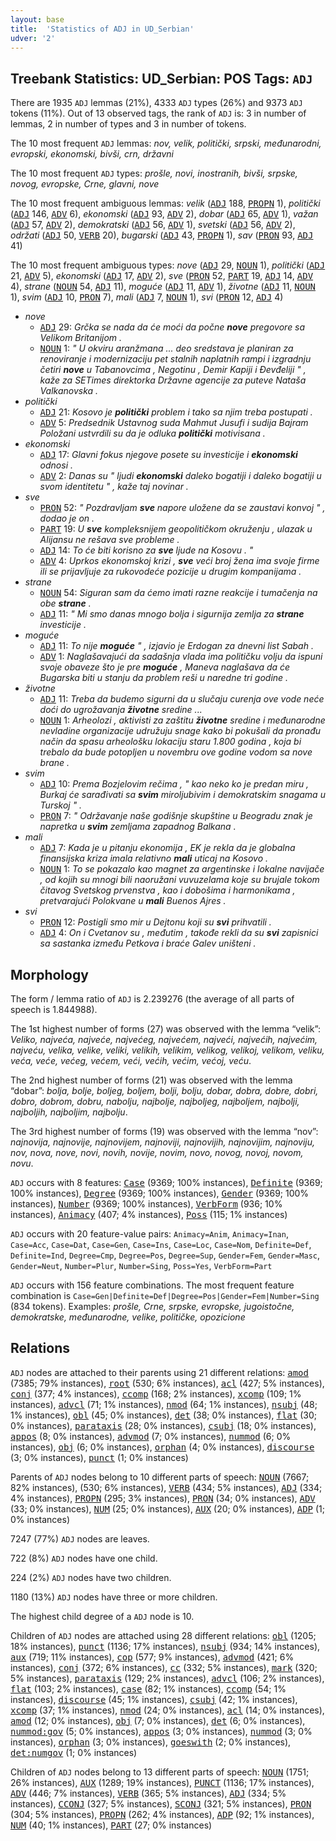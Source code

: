 ```yaml
---
layout: base
title:  'Statistics of ADJ in UD_Serbian'
udver: '2'
---
```


## Treebank Statistics: UD_Serbian: POS Tags: `ADJ`

There are 1935 `ADJ` lemmas (21%), 4333 `ADJ` types (26%) and 9373 `ADJ` tokens (11%).
Out of 13 observed tags, the rank of `ADJ` is: 3 in number of lemmas, 2 in number of types and 3 in number of tokens.

The 10 most frequent `ADJ` lemmas: <em>nov, velik, politički, srpski, međunarodni, evropski, ekonomski, bivši, crn, državni</em>

The 10 most frequent `ADJ` types:  <em>prošle, novi, inostranih, bivši, srpske, novog, evropske, Crne, glavni, nove</em>

The 10 most frequent ambiguous lemmas: <em>velik</em> (<tt><a href="sr-pos-ADJ.html">ADJ</a></tt> 188, <tt><a href="sr-pos-PROPN.html">PROPN</a></tt> 1), <em>politički</em> (<tt><a href="sr-pos-ADJ.html">ADJ</a></tt> 146, <tt><a href="sr-pos-ADV.html">ADV</a></tt> 6), <em>ekonomski</em> (<tt><a href="sr-pos-ADJ.html">ADJ</a></tt> 93, <tt><a href="sr-pos-ADV.html">ADV</a></tt> 2), <em>dobar</em> (<tt><a href="sr-pos-ADJ.html">ADJ</a></tt> 65, <tt><a href="sr-pos-ADV.html">ADV</a></tt> 1), <em>važan</em> (<tt><a href="sr-pos-ADJ.html">ADJ</a></tt> 57, <tt><a href="sr-pos-ADV.html">ADV</a></tt> 2), <em>demokratski</em> (<tt><a href="sr-pos-ADJ.html">ADJ</a></tt> 56, <tt><a href="sr-pos-ADV.html">ADV</a></tt> 1), <em>svetski</em> (<tt><a href="sr-pos-ADJ.html">ADJ</a></tt> 56, <tt><a href="sr-pos-ADV.html">ADV</a></tt> 2), <em>održati</em> (<tt><a href="sr-pos-ADJ.html">ADJ</a></tt> 50, <tt><a href="sr-pos-VERB.html">VERB</a></tt> 20), <em>bugarski</em> (<tt><a href="sr-pos-ADJ.html">ADJ</a></tt> 43, <tt><a href="sr-pos-PROPN.html">PROPN</a></tt> 1), <em>sav</em> (<tt><a href="sr-pos-PRON.html">PRON</a></tt> 93, <tt><a href="sr-pos-ADJ.html">ADJ</a></tt> 41)

The 10 most frequent ambiguous types:  <em>nove</em> (<tt><a href="sr-pos-ADJ.html">ADJ</a></tt> 29, <tt><a href="sr-pos-NOUN.html">NOUN</a></tt> 1), <em>politički</em> (<tt><a href="sr-pos-ADJ.html">ADJ</a></tt> 21, <tt><a href="sr-pos-ADV.html">ADV</a></tt> 5), <em>ekonomski</em> (<tt><a href="sr-pos-ADJ.html">ADJ</a></tt> 17, <tt><a href="sr-pos-ADV.html">ADV</a></tt> 2), <em>sve</em> (<tt><a href="sr-pos-PRON.html">PRON</a></tt> 52, <tt><a href="sr-pos-PART.html">PART</a></tt> 19, <tt><a href="sr-pos-ADJ.html">ADJ</a></tt> 14, <tt><a href="sr-pos-ADV.html">ADV</a></tt> 4), <em>strane</em> (<tt><a href="sr-pos-NOUN.html">NOUN</a></tt> 54, <tt><a href="sr-pos-ADJ.html">ADJ</a></tt> 11), <em>moguće</em> (<tt><a href="sr-pos-ADJ.html">ADJ</a></tt> 11, <tt><a href="sr-pos-ADV.html">ADV</a></tt> 1), <em>životne</em> (<tt><a href="sr-pos-ADJ.html">ADJ</a></tt> 11, <tt><a href="sr-pos-NOUN.html">NOUN</a></tt> 1), <em>svim</em> (<tt><a href="sr-pos-ADJ.html">ADJ</a></tt> 10, <tt><a href="sr-pos-PRON.html">PRON</a></tt> 7), <em>mali</em> (<tt><a href="sr-pos-ADJ.html">ADJ</a></tt> 7, <tt><a href="sr-pos-NOUN.html">NOUN</a></tt> 1), <em>svi</em> (<tt><a href="sr-pos-PRON.html">PRON</a></tt> 12, <tt><a href="sr-pos-ADJ.html">ADJ</a></tt> 4)


* <em>nove</em>
  * <tt><a href="sr-pos-ADJ.html">ADJ</a></tt> 29: <em>Grčka se nada da će moći da počne <b>nove</b> pregovore sa Velikom Britanijom .</em>
  * <tt><a href="sr-pos-NOUN.html">NOUN</a></tt> 1: <em>" U okviru aranžmana ... deo sredstava je planiran za renoviranje i modernizaciju pet stalnih naplatnih rampi i izgradnju četiri <b>nove</b> u Tabanovcima , Negotinu , Demir Kapiji i Đevđeliji " , kaže za SETimes direktorka Državne agencije za puteve Nataša Valkanovska .</em>
* <em>politički</em>
  * <tt><a href="sr-pos-ADJ.html">ADJ</a></tt> 21: <em>Kosovo je <b>politički</b> problem i tako sa njim treba postupati .</em>
  * <tt><a href="sr-pos-ADV.html">ADV</a></tt> 5: <em>Predsednik Ustavnog suda Mahmut Jusufi i sudija Bajram Položani ustvrdili su da je odluka <b>politički</b> motivisana .</em>
* <em>ekonomski</em>
  * <tt><a href="sr-pos-ADJ.html">ADJ</a></tt> 17: <em>Glavni fokus njegove posete su investicije i <b>ekonomski</b> odnosi .</em>
  * <tt><a href="sr-pos-ADV.html">ADV</a></tt> 2: <em>Danas su " ljudi <b>ekonomski</b> daleko bogatiji i daleko bogatiji u svom identitetu " , kaže taj novinar .</em>
* <em>sve</em>
  * <tt><a href="sr-pos-PRON.html">PRON</a></tt> 52: <em>" Pozdravljam <b>sve</b> napore uložene da se zaustavi konvoj " , dodao je on .</em>
  * <tt><a href="sr-pos-PART.html">PART</a></tt> 19: <em>U <b>sve</b> kompleksnijem geopolitičkom okruženju , ulazak u Alijansu ne rešava sve probleme .</em>
  * <tt><a href="sr-pos-ADJ.html">ADJ</a></tt> 14: <em>To će biti korisno za <b>sve</b> ljude na Kosovu . "</em>
  * <tt><a href="sr-pos-ADV.html">ADV</a></tt> 4: <em>Uprkos ekonomskoj krizi , <b>sve</b> veći broj žena ima svoje firme ili se prijavljuje za rukovodeće pozicije u drugim kompanijama .</em>
* <em>strane</em>
  * <tt><a href="sr-pos-NOUN.html">NOUN</a></tt> 54: <em>Siguran sam da ćemo imati razne reakcije i tumačenja na obe <b>strane</b> .</em>
  * <tt><a href="sr-pos-ADJ.html">ADJ</a></tt> 11: <em>" Mi smo danas mnogo bolja i sigurnija zemlja za <b>strane</b> investicije .</em>
* <em>moguće</em>
  * <tt><a href="sr-pos-ADJ.html">ADJ</a></tt> 11: <em>To nije <b>moguće</b> " , izjavio je Erdogan za dnevni list Sabah .</em>
  * <tt><a href="sr-pos-ADV.html">ADV</a></tt> 1: <em>Naglašavajući da sadašnja vlada ima političku volju da ispuni svoje obaveze što je pre <b>moguće</b> , Maneva naglašava da će Bugarska biti u stanju da problem reši u naredne tri godine .</em>
* <em>životne</em>
  * <tt><a href="sr-pos-ADJ.html">ADJ</a></tt> 11: <em>Treba da budemo sigurni da u slučaju curenja ove vode neće doći do ugrožavanja <b>životne</b> sredine ...</em>
  * <tt><a href="sr-pos-NOUN.html">NOUN</a></tt> 1: <em>Arheolozi , aktivisti za zaštitu <b>životne</b> sredine i međunarodne nevladine organizacije udružuju snage kako bi pokušali da pronađu način da spasu arheološku lokaciju staru 1.800 godina , koja bi trebalo da bude potopljen u novembru ove godine vodom sa nove brane .</em>
* <em>svim</em>
  * <tt><a href="sr-pos-ADJ.html">ADJ</a></tt> 10: <em>Prema Bozjelovim rečima , " kao neko ko je predan miru , Burkaj će sarađivati sa <b>svim</b> miroljubivim i demokratskim snagama u Turskoj " .</em>
  * <tt><a href="sr-pos-PRON.html">PRON</a></tt> 7: <em>" Održavanje naše godišnje skupštine u Beogradu znak je napretka u <b>svim</b> zemljama zapadnog Balkana .</em>
* <em>mali</em>
  * <tt><a href="sr-pos-ADJ.html">ADJ</a></tt> 7: <em>Kada je u pitanju ekonomija , EK je rekla da je globalna finansijska kriza imala relativno <b>mali</b> uticaj na Kosovo .</em>
  * <tt><a href="sr-pos-NOUN.html">NOUN</a></tt> 1: <em>To se pokazalo kao magnet za argentinske i lokalne navijače , od kojih su mnogi bili naoružani vuvuzelama koje su brujale tokom čitavog Svetskog prvenstva , kao i dobošima i harmonikama , pretvarajući Polokvane u <b>mali</b> Buenos Ajres .</em>
* <em>svi</em>
  * <tt><a href="sr-pos-PRON.html">PRON</a></tt> 12: <em>Postigli smo mir u Dejtonu koji su <b>svi</b> prihvatili .</em>
  * <tt><a href="sr-pos-ADJ.html">ADJ</a></tt> 4: <em>On i Cvetanov su , međutim , takođe rekli da su <b>svi</b> zapisnici sa sastanka između Petkova i braće Galev uništeni .</em>

## Morphology

The form / lemma ratio of `ADJ` is 2.239276 (the average of all parts of speech is 1.844988).

The 1st highest number of forms (27) was observed with the lemma “velik”: <em>Veliko, najveća, najveće, najvećeg, najvećem, najveći, najvećih, najvećim, najveću, velika, velike, veliki, velikih, velikim, velikog, velikoj, velikom, veliku, veća, veće, većeg, većem, veći, većih, većim, većoj, veću</em>.

The 2nd highest number of forms (21) was observed with the lemma “dobar”: <em>bolja, bolje, boljeg, boljem, bolji, bolju, dobar, dobra, dobre, dobri, dobro, dobrom, dobru, nabolju, najbolje, najboljeg, najboljem, najbolji, najboljih, najboljim, najbolju</em>.

The 3rd highest number of forms (19) was observed with the lemma “nov”: <em>najnovija, najnovije, najnovijem, najnoviji, najnovijih, najnovijim, najnoviju, nov, nova, nove, novi, novih, novije, novim, novo, novog, novoj, novom, novu</em>.

`ADJ` occurs with 8 features: <tt><a href="sr-feat-Case.html">Case</a></tt> (9369; 100% instances), <tt><a href="sr-feat-Definite.html">Definite</a></tt> (9369; 100% instances), <tt><a href="sr-feat-Degree.html">Degree</a></tt> (9369; 100% instances), <tt><a href="sr-feat-Gender.html">Gender</a></tt> (9369; 100% instances), <tt><a href="sr-feat-Number.html">Number</a></tt> (9369; 100% instances), <tt><a href="sr-feat-VerbForm.html">VerbForm</a></tt> (936; 10% instances), <tt><a href="sr-feat-Animacy.html">Animacy</a></tt> (407; 4% instances), <tt><a href="sr-feat-Poss.html">Poss</a></tt> (115; 1% instances)

`ADJ` occurs with 20 feature-value pairs: `Animacy=Anim`, `Animacy=Inan`, `Case=Acc`, `Case=Dat`, `Case=Gen`, `Case=Ins`, `Case=Loc`, `Case=Nom`, `Definite=Def`, `Definite=Ind`, `Degree=Cmp`, `Degree=Pos`, `Degree=Sup`, `Gender=Fem`, `Gender=Masc`, `Gender=Neut`, `Number=Plur`, `Number=Sing`, `Poss=Yes`, `VerbForm=Part`

`ADJ` occurs with 156 feature combinations.
The most frequent feature combination is `Case=Gen|Definite=Def|Degree=Pos|Gender=Fem|Number=Sing` (834 tokens).
Examples: <em>prošle, Crne, srpske, evropske, jugoistočne, demokratske, međunarodne, velike, političke, opozicione</em>


## Relations

`ADJ` nodes are attached to their parents using 21 different relations: <tt><a href="sr-dep-amod.html">amod</a></tt> (7385; 79% instances), <tt><a href="sr-dep-root.html">root</a></tt> (530; 6% instances), <tt><a href="sr-dep-acl.html">acl</a></tt> (427; 5% instances), <tt><a href="sr-dep-conj.html">conj</a></tt> (377; 4% instances), <tt><a href="sr-dep-ccomp.html">ccomp</a></tt> (168; 2% instances), <tt><a href="sr-dep-xcomp.html">xcomp</a></tt> (109; 1% instances), <tt><a href="sr-dep-advcl.html">advcl</a></tt> (71; 1% instances), <tt><a href="sr-dep-nmod.html">nmod</a></tt> (64; 1% instances), <tt><a href="sr-dep-nsubj.html">nsubj</a></tt> (48; 1% instances), <tt><a href="sr-dep-obl.html">obl</a></tt> (45; 0% instances), <tt><a href="sr-dep-det.html">det</a></tt> (38; 0% instances), <tt><a href="sr-dep-flat.html">flat</a></tt> (30; 0% instances), <tt><a href="sr-dep-parataxis.html">parataxis</a></tt> (28; 0% instances), <tt><a href="sr-dep-csubj.html">csubj</a></tt> (18; 0% instances), <tt><a href="sr-dep-appos.html">appos</a></tt> (8; 0% instances), <tt><a href="sr-dep-advmod.html">advmod</a></tt> (7; 0% instances), <tt><a href="sr-dep-nummod.html">nummod</a></tt> (6; 0% instances), <tt><a href="sr-dep-obj.html">obj</a></tt> (6; 0% instances), <tt><a href="sr-dep-orphan.html">orphan</a></tt> (4; 0% instances), <tt><a href="sr-dep-discourse.html">discourse</a></tt> (3; 0% instances), <tt><a href="sr-dep-punct.html">punct</a></tt> (1; 0% instances)

Parents of `ADJ` nodes belong to 10 different parts of speech: <tt><a href="sr-pos-NOUN.html">NOUN</a></tt> (7667; 82% instances),  (530; 6% instances), <tt><a href="sr-pos-VERB.html">VERB</a></tt> (434; 5% instances), <tt><a href="sr-pos-ADJ.html">ADJ</a></tt> (334; 4% instances), <tt><a href="sr-pos-PROPN.html">PROPN</a></tt> (295; 3% instances), <tt><a href="sr-pos-PRON.html">PRON</a></tt> (34; 0% instances), <tt><a href="sr-pos-ADV.html">ADV</a></tt> (33; 0% instances), <tt><a href="sr-pos-NUM.html">NUM</a></tt> (25; 0% instances), <tt><a href="sr-pos-AUX.html">AUX</a></tt> (20; 0% instances), <tt><a href="sr-pos-ADP.html">ADP</a></tt> (1; 0% instances)

7247 (77%) `ADJ` nodes are leaves.

722 (8%) `ADJ` nodes have one child.

224 (2%) `ADJ` nodes have two children.

1180 (13%) `ADJ` nodes have three or more children.

The highest child degree of a `ADJ` node is 10.

Children of `ADJ` nodes are attached using 28 different relations: <tt><a href="sr-dep-obl.html">obl</a></tt> (1205; 18% instances), <tt><a href="sr-dep-punct.html">punct</a></tt> (1136; 17% instances), <tt><a href="sr-dep-nsubj.html">nsubj</a></tt> (934; 14% instances), <tt><a href="sr-dep-aux.html">aux</a></tt> (719; 11% instances), <tt><a href="sr-dep-cop.html">cop</a></tt> (577; 9% instances), <tt><a href="sr-dep-advmod.html">advmod</a></tt> (421; 6% instances), <tt><a href="sr-dep-conj.html">conj</a></tt> (372; 6% instances), <tt><a href="sr-dep-cc.html">cc</a></tt> (332; 5% instances), <tt><a href="sr-dep-mark.html">mark</a></tt> (320; 5% instances), <tt><a href="sr-dep-parataxis.html">parataxis</a></tt> (129; 2% instances), <tt><a href="sr-dep-advcl.html">advcl</a></tt> (106; 2% instances), <tt><a href="sr-dep-flat.html">flat</a></tt> (103; 2% instances), <tt><a href="sr-dep-case.html">case</a></tt> (82; 1% instances), <tt><a href="sr-dep-ccomp.html">ccomp</a></tt> (54; 1% instances), <tt><a href="sr-dep-discourse.html">discourse</a></tt> (45; 1% instances), <tt><a href="sr-dep-csubj.html">csubj</a></tt> (42; 1% instances), <tt><a href="sr-dep-xcomp.html">xcomp</a></tt> (37; 1% instances), <tt><a href="sr-dep-nmod.html">nmod</a></tt> (24; 0% instances), <tt><a href="sr-dep-acl.html">acl</a></tt> (14; 0% instances), <tt><a href="sr-dep-amod.html">amod</a></tt> (12; 0% instances), <tt><a href="sr-dep-obj.html">obj</a></tt> (7; 0% instances), <tt><a href="sr-dep-det.html">det</a></tt> (6; 0% instances), <tt><a href="sr-dep-nummod-gov.html">nummod:gov</a></tt> (5; 0% instances), <tt><a href="sr-dep-appos.html">appos</a></tt> (3; 0% instances), <tt><a href="sr-dep-nummod.html">nummod</a></tt> (3; 0% instances), <tt><a href="sr-dep-orphan.html">orphan</a></tt> (3; 0% instances), <tt><a href="sr-dep-goeswith.html">goeswith</a></tt> (2; 0% instances), <tt><a href="sr-dep-det-numgov.html">det:numgov</a></tt> (1; 0% instances)

Children of `ADJ` nodes belong to 13 different parts of speech: <tt><a href="sr-pos-NOUN.html">NOUN</a></tt> (1751; 26% instances), <tt><a href="sr-pos-AUX.html">AUX</a></tt> (1289; 19% instances), <tt><a href="sr-pos-PUNCT.html">PUNCT</a></tt> (1136; 17% instances), <tt><a href="sr-pos-ADV.html">ADV</a></tt> (446; 7% instances), <tt><a href="sr-pos-VERB.html">VERB</a></tt> (365; 5% instances), <tt><a href="sr-pos-ADJ.html">ADJ</a></tt> (334; 5% instances), <tt><a href="sr-pos-CCONJ.html">CCONJ</a></tt> (327; 5% instances), <tt><a href="sr-pos-SCONJ.html">SCONJ</a></tt> (321; 5% instances), <tt><a href="sr-pos-PRON.html">PRON</a></tt> (304; 5% instances), <tt><a href="sr-pos-PROPN.html">PROPN</a></tt> (262; 4% instances), <tt><a href="sr-pos-ADP.html">ADP</a></tt> (92; 1% instances), <tt><a href="sr-pos-NUM.html">NUM</a></tt> (40; 1% instances), <tt><a href="sr-pos-PART.html">PART</a></tt> (27; 0% instances)

